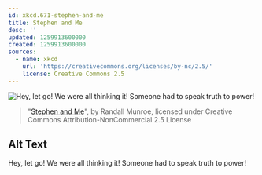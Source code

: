 ```yaml
---
id: xkcd.671-stephen-and-me
title: Stephen and Me
desc: ''
updated: 1259913600000
created: 1259913600000
sources:
  - name: xkcd
    url: 'https://creativecommons.org/licenses/by-nc/2.5/'
    license: Creative Commons 2.5
---
```

![Hey, let go! We were all thinking it! Someone had to speak truth to power!](https://imgs.xkcd.com/comics/stephen_and_me.png)
> "[Stephen and Me](https://xkcd.com/671/)", by Randall Munroe, licensed under Creative Commons Attribution-NonCommercial 2.5 License

## Alt Text
Hey, let go! We were all thinking it! Someone had to speak truth to power!
